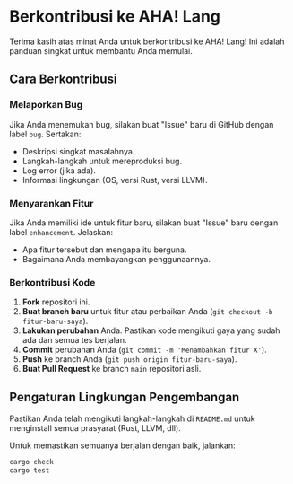 # Berkontribusi ke AHA! Lang

Terima kasih atas minat Anda untuk berkontribusi ke AHA! Lang! Ini adalah panduan singkat untuk membantu Anda memulai.

## Cara Berkontribusi

### Melaporkan Bug
Jika Anda menemukan bug, silakan buat "Issue" baru di GitHub dengan label `bug`. Sertakan:
- Deskripsi singkat masalahnya.
- Langkah-langkah untuk mereproduksi bug.
- Log error (jika ada).
- Informasi lingkungan (OS, versi Rust, versi LLVM).

### Menyarankan Fitur
Jika Anda memiliki ide untuk fitur baru, silakan buat "Issue" baru dengan label `enhancement`. Jelaskan:
- Apa fitur tersebut dan mengapa itu berguna.
- Bagaimana Anda membayangkan penggunaannya.

### Berkontribusi Kode
1.  **Fork** repositori ini.
2.  **Buat branch baru** untuk fitur atau perbaikan Anda (`git checkout -b fitur-baru-saya`).
3.  **Lakukan perubahan** Anda. Pastikan kode mengikuti gaya yang sudah ada dan semua tes berjalan.
4.  **Commit** perubahan Anda (`git commit -m 'Menambahkan fitur X'`).
5.  **Push** ke branch Anda (`git push origin fitur-baru-saya`).
6.  **Buat Pull Request** ke branch `main` repositori asli.

## Pengaturan Lingkungan Pengembangan

Pastikan Anda telah mengikuti langkah-langkah di `README.md` untuk menginstall semua prasyarat (Rust, LLVM, dll).

Untuk memastikan semuanya berjalan dengan baik, jalankan:
```bash
cargo check
cargo test